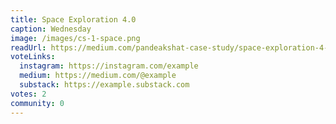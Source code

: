 ```yaml
---
title: Space Exploration 4.0
caption: Wednesday
image: /images/cs-1-space.png
readUrl: https://medium.com/pandeakshat-case-study/space-exploration-4-0-a-historical-perspective-to-current-stage-c41d6f62836d 
voteLinks:
  instagram: https://instagram.com/example
  medium: https://medium.com/@example
  substack: https://example.substack.com
votes: 2
community: 0
---
```


